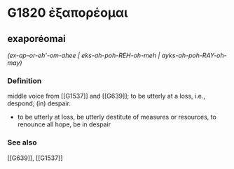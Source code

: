 # G1820 ἐξαπορέομαι

## exaporéomai

_(ex-ap-or-eh'-om-ahee | eks-ah-poh-REH-oh-meh | ayks-ah-poh-RAY-oh-may)_

### Definition

middle voice from [[G1537]] and [[G639]]; to be utterly at a loss, i.e., despond; (in) despair.

- to be utterly at loss, be utterly destitute of measures or resources, to renounce all hope, be in despair

### See also

[[G639]], [[G1537]]

